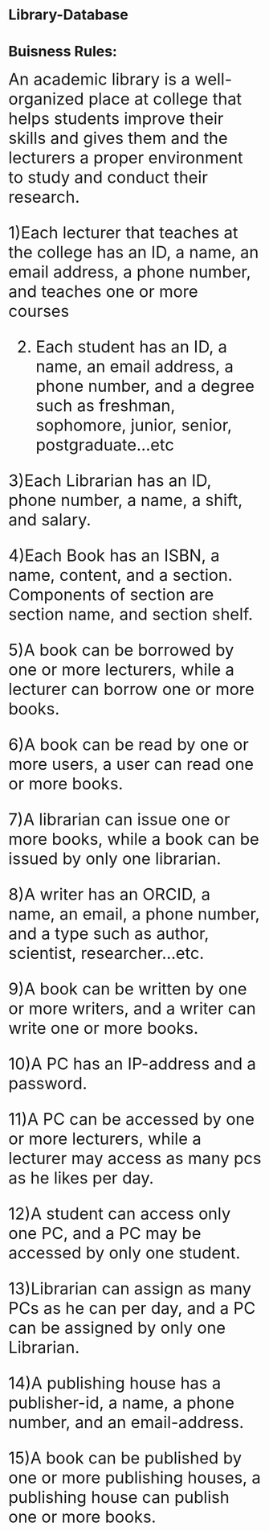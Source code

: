 # Library-Database
# Buisness Rules:
<font size="6">
An academic library is a well-organized place at college that helps students improve their skills and gives them and the lecturers a proper environment to study and conduct their research. </br>

1)Each lecturer that teaches at the college has an ID, a name, an email address, a phone number, and teaches one or more courses</br>

2) Each student has an ID, a name, an email address, a phone number, and a degree such as freshman, sophomore, junior, senior, postgraduate…etc</br>

3)Each Librarian has an ID, phone number, a name, a shift, and salary.</br>

4)Each Book has an ISBN, a name, content, and a section. Components of section are section name, and section shelf.</br>

5)A book can be borrowed by one or more lecturers, while a lecturer can borrow one or more books.</br>

6)A book can be read by one or more users, a user can read one or more books. </br>

7)A librarian can issue one or more books, while a book can be issued by only one librarian.</br>

8)A writer has an ORCID, a name, an email, a phone number, and a type such as author, scientist, researcher…etc.</br>

9)A book can be written by one or more writers, and a writer can write one or more books.</br>

10)A PC has an IP-address and a password.</br>

11)A PC can be accessed by one or more lecturers, while a lecturer may access as many pcs as he likes per day.</br>

12)A student can access only one PC, and a PC may be accessed by only one student.</br>

13)Librarian can assign as many PCs as he can per day, and a PC can be assigned by only one Librarian.</br>

14)A publishing house has a publisher-id, a name, a phone number, and an email-address.</br>

15)A book can be published by one or more publishing houses, a publishing house can publish one or more books.</br>
</font>
